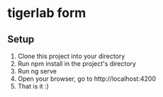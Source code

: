 # tigerlab form
## Setup

1) Clone this project into your directory
2) Run npm install in the project's directory
3) Run ng serve
4) Open your browser, go to http://localhost:4200
5) That is it :)

